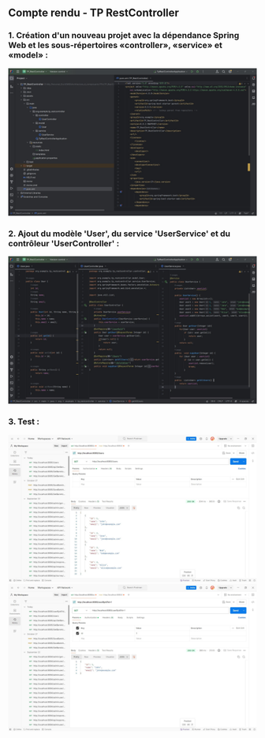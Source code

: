 <h2>Compte rendu - TP RestController</h2>

<h3>1. Création d'un nouveau projet avec la dépendance Spring Web et les sous-répertoires «controller», «service» et «model» :</h3>
<img src="assets/img/1.jpg" alt="Structure du projet">

<h3>2. Ajout du modèle 'User', du service 'UserService' et du contrôleur 'UserController' :</h3>
<img src="assets/img/2.jpg" alt="Implémentation de User, UserService, et UserController">

<h3>3. Test :</h3>
<img src="assets/img/testGetUser.jpg" alt="Test de l'endpoint Get User">
<img src="assets/img/test_UserById.jpg" alt="Test de l'endpoint Get User par ID">
